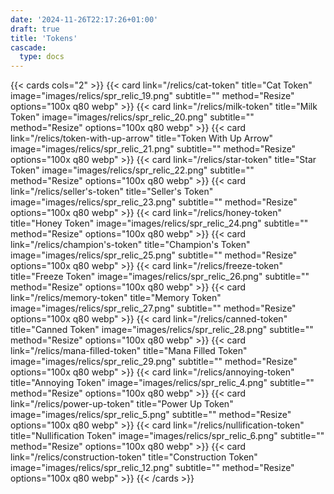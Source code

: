 ```yaml
---
date: '2024-11-26T22:17:26+01:00'
draft: true
title: 'Tokens'
cascade:
  type: docs
---
```


{{< cards cols="2" >}}
  {{< card link="/relics/cat-token" title="Cat Token" image="images/relics/spr_relic_19.png" subtitle="" method="Resize" options="100x q80 webp" >}}
  {{< card link="/relics/milk-token" title="Milk Token" image="images/relics/spr_relic_20.png" subtitle="" method="Resize" options="100x q80 webp" >}}
  {{< card link="/relics/token-with-up-arrow" title="Token With Up Arrow" image="images/relics/spr_relic_21.png" subtitle="" method="Resize" options="100x q80 webp" >}}
  {{< card link="/relics/star-token" title="Star Token" image="images/relics/spr_relic_22.png" subtitle="" method="Resize" options="100x q80 webp" >}}
  {{< card link="/relics/seller's-token" title="Seller's Token" image="images/relics/spr_relic_23.png" subtitle="" method="Resize" options="100x q80 webp" >}}
  {{< card link="/relics/honey-token" title="Honey Token" image="images/relics/spr_relic_24.png" subtitle="" method="Resize" options="100x q80 webp" >}}
  {{< card link="/relics/champion's-token" title="Champion's Token" image="images/relics/spr_relic_25.png" subtitle="" method="Resize" options="100x q80 webp" >}}
  {{< card link="/relics/freeze-token" title="Freeze Token" image="images/relics/spr_relic_26.png" subtitle="" method="Resize" options="100x q80 webp" >}}
  {{< card link="/relics/memory-token" title="Memory Token" image="images/relics/spr_relic_27.png" subtitle="" method="Resize" options="100x q80 webp" >}}
  {{< card link="/relics/canned-token" title="Canned Token" image="images/relics/spr_relic_28.png" subtitle="" method="Resize" options="100x q80 webp" >}}
  {{< card link="/relics/mana-filled-token" title="Mana Filled Token" image="images/relics/spr_relic_29.png" subtitle="" method="Resize" options="100x q80 webp" >}}
  {{< card link="/relics/annoying-token" title="Annoying Token" image="images/relics/spr_relic_4.png" subtitle="" method="Resize" options="100x q80 webp" >}}
  {{< card link="/relics/power-up-token" title="Power Up Token" image="images/relics/spr_relic_5.png" subtitle="" method="Resize" options="100x q80 webp" >}}
  {{< card link="/relics/nullification-token" title="Nullification Token" image="images/relics/spr_relic_6.png" subtitle="" method="Resize" options="100x q80 webp" >}}
  {{< card link="/relics/construction-token" title="Construction Token" image="images/relics/spr_relic_12.png" subtitle="" method="Resize" options="100x q80 webp" >}}
{{< /cards >}}